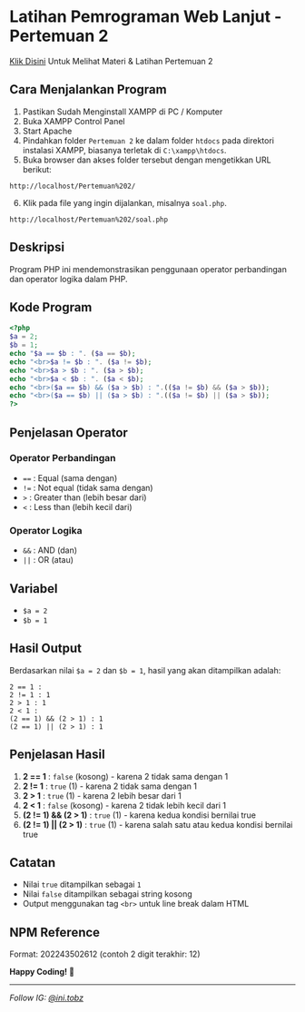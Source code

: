 # Latihan Pemrograman Web Lanjut - Pertemuan 2

[Klik Disini](https://docs.google.com/presentation/d/1FLj-4y3QdAz-3g91KdhTur-e-UwVpQbt/edit?usp=drive_link&ouid=106423248853148034800&rtpof=true&sd=true) Untuk Melihat Materi & Latihan Pertemuan 2

## Cara Menjalankan Program

1. Pastikan Sudah Menginstall XAMPP di PC / Komputer
2. Buka XAMPP Control Panel
3. Start Apache
4. Pindahkan folder `Pertemuan 2` ke dalam folder `htdocs` pada direktori instalasi XAMPP, biasanya terletak di `C:\xampp\htdocs`.
5. Buka browser dan akses folder tersebut dengan mengetikkan URL berikut:

```
http://localhost/Pertemuan%202/
```

6. Klik pada file yang ingin dijalankan, misalnya `soal.php`.

```
http://localhost/Pertemuan%202/soal.php
```

## Deskripsi

Program PHP ini mendemonstrasikan penggunaan operator perbandingan dan operator logika dalam PHP.

## Kode Program

```php
<?php
$a = 2;
$b = 1;
echo "$a == $b : ". ($a == $b);
echo "<br>$a != $b : ". ($a != $b);
echo "<br>$a > $b : ". ($a > $b);
echo "<br>$a < $b : ". ($a < $b);
echo "<br>($a == $b) && ($a > $b) : ".(($a != $b) && ($a > $b));
echo "<br>($a == $b) || ($a > $b) : ".(($a != $b) || ($a > $b));
?>
```

## Penjelasan Operator

### Operator Perbandingan

-   `==` : Equal (sama dengan)
-   `!=` : Not equal (tidak sama dengan)
-   `>` : Greater than (lebih besar dari)
-   `<` : Less than (lebih kecil dari)

### Operator Logika

-   `&&` : AND (dan)
-   `||` : OR (atau)

## Variabel

-   `$a = 2`
-   `$b = 1`

## Hasil Output

Berdasarkan nilai `$a = 2` dan `$b = 1`, hasil yang akan ditampilkan adalah:

```
2 == 1 :
2 != 1 : 1
2 > 1 : 1
2 < 1 :
(2 == 1) && (2 > 1) : 1
(2 == 1) || (2 > 1) : 1
```

## Penjelasan Hasil

1. **2 == 1** : `false` (kosong) - karena 2 tidak sama dengan 1
2. **2 != 1** : `true` (1) - karena 2 tidak sama dengan 1
3. **2 > 1** : `true` (1) - karena 2 lebih besar dari 1
4. **2 < 1** : `false` (kosong) - karena 2 tidak lebih kecil dari 1
5. **(2 != 1) && (2 > 1)** : `true` (1) - karena kedua kondisi bernilai true
6. **(2 != 1) || (2 > 1)** : `true` (1) - karena salah satu atau kedua kondisi bernilai true

## Catatan

-   Nilai `true` ditampilkan sebagai `1`
-   Nilai `false` ditampilkan sebagai string kosong
-   Output menggunakan tag `<br>` untuk line break dalam HTML

## NPM Reference

Format: 202243502612 (contoh 2 digit terakhir: 12)

**Happy Coding! 🚀**

---

_Follow IG: [@ini.tobz](https://www.instagram.com/@ini.tobz)_
